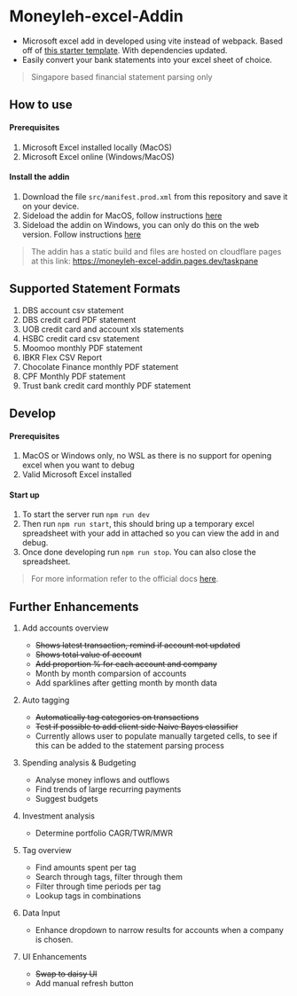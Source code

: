 # Moneyleh-excel-Addin

- Microsoft excel add in developed using vite instead of webpack. Based off of [this starter template](https://github.com/ExtraBB/Office-Addin-React-Vite-Template). With dependencies updated.
- Easily convert your bank statements into your excel sheet of choice.

> Singapore based financial statement parsing only

## How to use

#### Prerequisites

1. Microsoft Excel installed locally (MacOS)
2. Microsoft Excel online (Windows/MacOS)

#### Install the addin

1. Download the file `src/manifest.prod.xml` from this repository and save it on your device.
2. Sideload the addin for MacOS, follow instructions [here](https://learn.microsoft.com/en-us/office/dev/add-ins/testing/sideload-an-office-add-in-on-mac)
3. Sideload the addin on Windows, you can only do this on the web version. Follow instructions [here](https://learn.microsoft.com/en-us/office/dev/add-ins/testing/sideload-office-add-ins-for-testing)

> The addin has a static build and files are hosted on cloudflare pages at this link: https://moneyleh-excel-addin.pages.dev/taskpane

## Supported Statement Formats

1. DBS account csv statement
2. DBS credit card PDF statement
3. UOB credit card and account xls statements
4. HSBC credit card csv statement
5. Moomoo monthly PDF statement
6. IBKR Flex CSV Report
7. Chocolate Finance monthly PDF statement
8. CPF Monthly PDF statement
9. Trust bank credit card monthly PDF statement

## Develop

#### Prerequisites

1. MacOS or Windows only, no WSL as there is no support for opening excel when you want to debug
2. Valid Microsoft Excel installed

#### Start up

1. To start the server run `npm run dev`
2. Then run `npm run start`, this should bring up a temporary excel spreadsheet with your add in attached so you can view the add in and debug.
3. Once done developing run `npm run stop`. You can also close the spreadsheet.

> For more information refer to the official docs [here](https://learn.microsoft.com/en-us/office/dev/add-ins/excel/).

## Further Enhancements

1. Add accounts overview

   - ~~Shows latest transaction, remind if account not updated~~
   - ~~Shows total value of account~~
   - ~~Add proportion % for each account and company~~
   - Month by month comparsion of accounts
   - Add sparklines after getting month by month data

2. Auto tagging

   - ~~Automatically tag categories on transactions~~
   - ~~Test if possible to add client side Naive Bayes classifier~~
   - Currently allows user to populate manually targeted cells, to see if this can be added to the statement parsing process

3. Spending analysis & Budgeting

   - Analyse money inflows and outflows
   - Find trends of large recurring payments
   - Suggest budgets

4. Investment analysis

   - Determine portfolio CAGR/TWR/MWR

5. Tag overview

   - Find amounts spent per tag
   - Search through tags, filter through them
   - Filter through time periods per tag
   - Lookup tags in combinations

6. Data Input

   - Enhance dropdown to narrow results for accounts when a company is chosen.

7. UI Enhancements

   - ~~Swap to daisy UI~~
   - Add manual refresh button
